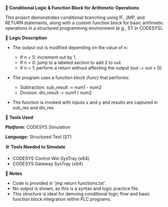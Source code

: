 🔁 **Conditional Logic & Function Block for Arithmetic Operations**

This project demonstrates conditional branching using IF, JMP, and RETURN statements, along with a custom function block for basic arithmetic operations in a structured programming environment (e.g., ST in CODESYS).

🧩 **Logic Description**

- The output out is modified depending on the value of n:
  - If n = 5: increment out by 1.
  - If n = 0: jump to a labeled section to add 2 to out.
  - If n = 1: perform a return without affecting the output (out := out + 0).

- The program uses a function block (func) that performs:
  - Subtraction: sub_result := num1 - num2
  - Division: div_result := num1 / num2

- The function is invoked with inputs x and y and results are captured in sub_res and div_res.

🔧 **Tools Used**

_**Platform:**_ CODESYS Simulation

_**Language:**_ Structured Text (ST)

🛠️ **Tools Needed to Simulate**

- CODESYS Control Win SysTray (x64)
- CODESYS Gateway SysTray (x64)

📌 **Notes**

- Code is provided in 'jmp return functions.txt'.
- No output is shown, as this is a syntax and logic practice file.
- This structure is ideal for demoing conditional logic flow and basic function block integration within PLC programs.
